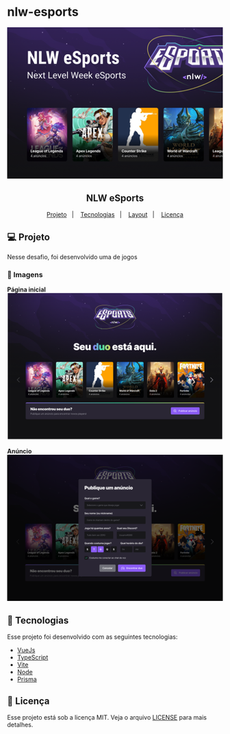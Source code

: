 # nlw-esports

<img src=".github/capa.png" alt="home" />

<h2 align="center">
   NLW eSports 
</h2>

<p align="center">
  <a href="#-projeto">Projeto</a>&nbsp;&nbsp;&nbsp;|&nbsp;&nbsp;&nbsp;
  <a href="#-tecnologias">Tecnologias</a>&nbsp;&nbsp;&nbsp;|&nbsp;&nbsp;&nbsp;
  <a href="#-Layout">Layout</a>&nbsp;&nbsp;&nbsp;|&nbsp;&nbsp;&nbsp;
  <a href="#-licença">Licença</a>
</p>

## 💻 Projeto

Nesse desafio, foi desenvolvido uma de jogos

### 📸 Imagens

**Página inicial**
<img src=".github/landing.png" alt="landing" />

**Anúncio**
<img src=".github/pub.png" alt="anúncio" />

## 🚀 Tecnologias

Esse projeto foi desenvolvido com as seguintes tecnologias:

-   [VueJs](https://vuejs.org/)
-   [TypeScript](https://www.typescriptlang.org/pt/)
-   [Vite](https://vitejs.dev/)
-   [Node](https://nodejs.org/en/)
-   [Prisma](https://www.prisma.io/)

## 📝 Licença

Esse projeto está sob a licença MIT. Veja o arquivo [LICENSE](LICENSE) para mais detalhes.
